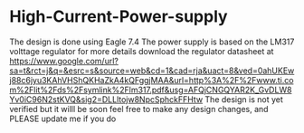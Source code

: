 # High-Current-Power-supply
The design is done using Eagle 7.4
The power supply is based on the LM317 volttage regulator for more details download the regulator datasheet at https://www.google.com/url?sa=t&rct=j&q=&esrc=s&source=web&cd=1&cad=rja&uact=8&ved=0ahUKEwj88c6jyu3KAhVHShQKHaZkA4kQFggjMAA&url=http%3A%2F%2Fwww.ti.com%2Flit%2Fds%2Fsymlink%2Flm317.pdf&usg=AFQjCNGQYAR2K_GvDLW8Yv0iC96N2stKVQ&sig2=DLLltojw8NpcSphckFFHtw
The design is not yet verified but it willl be soon
feel free to make any design changes, and PLEASE update me if you do
